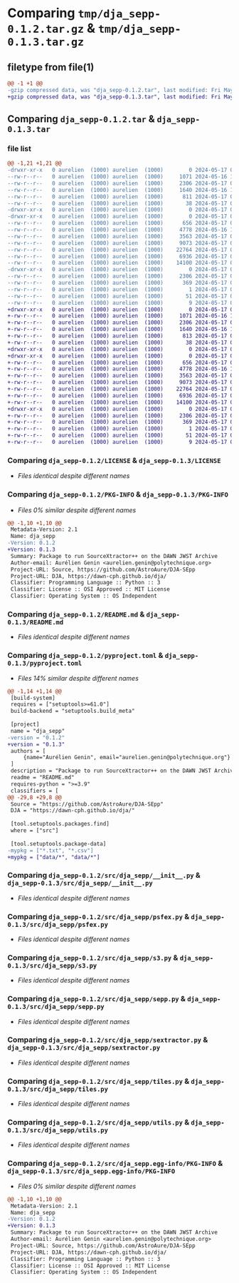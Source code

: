 # Comparing `tmp/dja_sepp-0.1.2.tar.gz` & `tmp/dja_sepp-0.1.3.tar.gz`

## filetype from file(1)

```diff
@@ -1 +1 @@
-gzip compressed data, was "dja_sepp-0.1.2.tar", last modified: Fri May 17 09:24:42 2024, max compression
+gzip compressed data, was "dja_sepp-0.1.3.tar", last modified: Fri May 17 09:28:43 2024, max compression
```

## Comparing `dja_sepp-0.1.2.tar` & `dja_sepp-0.1.3.tar`

### file list

```diff
@@ -1,21 +1,21 @@
-drwxr-xr-x   0 aurelien  (1000) aurelien  (1000)        0 2024-05-17 09:24:42.315971 dja_sepp-0.1.2/
--rw-r--r--   0 aurelien  (1000) aurelien  (1000)     1071 2024-05-16 12:43:35.000000 dja_sepp-0.1.2/LICENSE
--rw-r--r--   0 aurelien  (1000) aurelien  (1000)     2306 2024-05-17 09:24:42.309999 dja_sepp-0.1.2/PKG-INFO
--rw-r--r--   0 aurelien  (1000) aurelien  (1000)     1640 2024-05-16 12:32:24.000000 dja_sepp-0.1.2/README.md
--rw-r--r--   0 aurelien  (1000) aurelien  (1000)      811 2024-05-17 09:24:29.000000 dja_sepp-0.1.2/pyproject.toml
--rw-r--r--   0 aurelien  (1000) aurelien  (1000)       38 2024-05-17 09:24:42.316987 dja_sepp-0.1.2/setup.cfg
-drwxr-xr-x   0 aurelien  (1000) aurelien  (1000)        0 2024-05-17 09:24:42.275113 dja_sepp-0.1.2/src/
-drwxr-xr-x   0 aurelien  (1000) aurelien  (1000)        0 2024-05-17 09:24:42.295871 dja_sepp-0.1.2/src/dja_sepp/
--rw-r--r--   0 aurelien  (1000) aurelien  (1000)      656 2024-05-17 08:37:29.000000 dja_sepp-0.1.2/src/dja_sepp/__init__.py
--rw-r--r--   0 aurelien  (1000) aurelien  (1000)     4778 2024-05-16 12:32:24.000000 dja_sepp-0.1.2/src/dja_sepp/psfex.py
--rw-r--r--   0 aurelien  (1000) aurelien  (1000)     3563 2024-05-17 08:10:03.000000 dja_sepp-0.1.2/src/dja_sepp/s3.py
--rw-r--r--   0 aurelien  (1000) aurelien  (1000)     9073 2024-05-17 08:36:10.000000 dja_sepp-0.1.2/src/dja_sepp/sepp.py
--rw-r--r--   0 aurelien  (1000) aurelien  (1000)    22764 2024-05-17 07:41:45.000000 dja_sepp-0.1.2/src/dja_sepp/sextractor.py
--rw-r--r--   0 aurelien  (1000) aurelien  (1000)     6936 2024-05-17 08:36:35.000000 dja_sepp-0.1.2/src/dja_sepp/tiles.py
--rw-r--r--   0 aurelien  (1000) aurelien  (1000)    14100 2024-05-17 09:21:37.000000 dja_sepp-0.1.2/src/dja_sepp/utils.py
-drwxr-xr-x   0 aurelien  (1000) aurelien  (1000)        0 2024-05-17 09:24:42.306448 dja_sepp-0.1.2/src/dja_sepp.egg-info/
--rw-r--r--   0 aurelien  (1000) aurelien  (1000)     2306 2024-05-17 09:24:42.000000 dja_sepp-0.1.2/src/dja_sepp.egg-info/PKG-INFO
--rw-r--r--   0 aurelien  (1000) aurelien  (1000)      369 2024-05-17 09:24:42.000000 dja_sepp-0.1.2/src/dja_sepp.egg-info/SOURCES.txt
--rw-r--r--   0 aurelien  (1000) aurelien  (1000)        1 2024-05-17 09:24:42.000000 dja_sepp-0.1.2/src/dja_sepp.egg-info/dependency_links.txt
--rw-r--r--   0 aurelien  (1000) aurelien  (1000)       51 2024-05-17 09:24:42.000000 dja_sepp-0.1.2/src/dja_sepp.egg-info/requires.txt
--rw-r--r--   0 aurelien  (1000) aurelien  (1000)        9 2024-05-17 09:24:42.000000 dja_sepp-0.1.2/src/dja_sepp.egg-info/top_level.txt
+drwxr-xr-x   0 aurelien  (1000) aurelien  (1000)        0 2024-05-17 09:28:43.552432 dja_sepp-0.1.3/
+-rw-r--r--   0 aurelien  (1000) aurelien  (1000)     1071 2024-05-16 12:43:35.000000 dja_sepp-0.1.3/LICENSE
+-rw-r--r--   0 aurelien  (1000) aurelien  (1000)     2306 2024-05-17 09:28:43.550953 dja_sepp-0.1.3/PKG-INFO
+-rw-r--r--   0 aurelien  (1000) aurelien  (1000)     1640 2024-05-16 12:32:24.000000 dja_sepp-0.1.3/README.md
+-rw-r--r--   0 aurelien  (1000) aurelien  (1000)      813 2024-05-17 09:28:31.000000 dja_sepp-0.1.3/pyproject.toml
+-rw-r--r--   0 aurelien  (1000) aurelien  (1000)       38 2024-05-17 09:28:43.552941 dja_sepp-0.1.3/setup.cfg
+drwxr-xr-x   0 aurelien  (1000) aurelien  (1000)        0 2024-05-17 09:28:43.520357 dja_sepp-0.1.3/src/
+drwxr-xr-x   0 aurelien  (1000) aurelien  (1000)        0 2024-05-17 09:28:43.538407 dja_sepp-0.1.3/src/dja_sepp/
+-rw-r--r--   0 aurelien  (1000) aurelien  (1000)      656 2024-05-17 08:37:29.000000 dja_sepp-0.1.3/src/dja_sepp/__init__.py
+-rw-r--r--   0 aurelien  (1000) aurelien  (1000)     4778 2024-05-16 12:32:24.000000 dja_sepp-0.1.3/src/dja_sepp/psfex.py
+-rw-r--r--   0 aurelien  (1000) aurelien  (1000)     3563 2024-05-17 08:10:03.000000 dja_sepp-0.1.3/src/dja_sepp/s3.py
+-rw-r--r--   0 aurelien  (1000) aurelien  (1000)     9073 2024-05-17 08:36:10.000000 dja_sepp-0.1.3/src/dja_sepp/sepp.py
+-rw-r--r--   0 aurelien  (1000) aurelien  (1000)    22764 2024-05-17 07:41:45.000000 dja_sepp-0.1.3/src/dja_sepp/sextractor.py
+-rw-r--r--   0 aurelien  (1000) aurelien  (1000)     6936 2024-05-17 08:36:35.000000 dja_sepp-0.1.3/src/dja_sepp/tiles.py
+-rw-r--r--   0 aurelien  (1000) aurelien  (1000)    14100 2024-05-17 09:21:37.000000 dja_sepp-0.1.3/src/dja_sepp/utils.py
+drwxr-xr-x   0 aurelien  (1000) aurelien  (1000)        0 2024-05-17 09:28:43.548938 dja_sepp-0.1.3/src/dja_sepp.egg-info/
+-rw-r--r--   0 aurelien  (1000) aurelien  (1000)     2306 2024-05-17 09:28:43.000000 dja_sepp-0.1.3/src/dja_sepp.egg-info/PKG-INFO
+-rw-r--r--   0 aurelien  (1000) aurelien  (1000)      369 2024-05-17 09:28:43.000000 dja_sepp-0.1.3/src/dja_sepp.egg-info/SOURCES.txt
+-rw-r--r--   0 aurelien  (1000) aurelien  (1000)        1 2024-05-17 09:28:43.000000 dja_sepp-0.1.3/src/dja_sepp.egg-info/dependency_links.txt
+-rw-r--r--   0 aurelien  (1000) aurelien  (1000)       51 2024-05-17 09:28:43.000000 dja_sepp-0.1.3/src/dja_sepp.egg-info/requires.txt
+-rw-r--r--   0 aurelien  (1000) aurelien  (1000)        9 2024-05-17 09:28:43.000000 dja_sepp-0.1.3/src/dja_sepp.egg-info/top_level.txt
```

### Comparing `dja_sepp-0.1.2/LICENSE` & `dja_sepp-0.1.3/LICENSE`

 * *Files identical despite different names*

### Comparing `dja_sepp-0.1.2/PKG-INFO` & `dja_sepp-0.1.3/PKG-INFO`

 * *Files 0% similar despite different names*

```diff
@@ -1,10 +1,10 @@
 Metadata-Version: 2.1
 Name: dja_sepp
-Version: 0.1.2
+Version: 0.1.3
 Summary: Package to run SourceXtractor++ on the DAWN JWST Archive
 Author-email: Aurélien Genin <aurelien.genin@polytechnique.org>
 Project-URL: Source, https://github.com/AstroAure/DJA-SEpp
 Project-URL: DJA, https://dawn-cph.github.io/dja/
 Classifier: Programming Language :: Python :: 3
 Classifier: License :: OSI Approved :: MIT License
 Classifier: Operating System :: OS Independent
```

### Comparing `dja_sepp-0.1.2/README.md` & `dja_sepp-0.1.3/README.md`

 * *Files identical despite different names*

### Comparing `dja_sepp-0.1.2/pyproject.toml` & `dja_sepp-0.1.3/pyproject.toml`

 * *Files 14% similar despite different names*

```diff
@@ -1,14 +1,14 @@
 [build-system]
 requires = ["setuptools>=61.0"]
 build-backend = "setuptools.build_meta"
 
 [project]
 name = "dja_sepp"
-version = "0.1.2"
+version = "0.1.3"
 authors = [
     {name="Aurélien Genin", email="aurelien.genin@polytechnique.org"}
 ]
 description = "Package to run SourceXtractor++ on the DAWN JWST Archive"
 readme = "README.md"
 requires-python = ">=3.9"
 classifiers = [
@@ -29,8 +29,8 @@
 Source = "https://github.com/AstroAure/DJA-SEpp"
 DJA = "https://dawn-cph.github.io/dja/"
 
 [tool.setuptools.packages.find]
 where = ["src"]
 
 [tool.setuptools.package-data]
-mypkg = ["*.txt", "*.csv"]
+mypkg = ["data/*", "data/*"]
```

### Comparing `dja_sepp-0.1.2/src/dja_sepp/__init__.py` & `dja_sepp-0.1.3/src/dja_sepp/__init__.py`

 * *Files identical despite different names*

### Comparing `dja_sepp-0.1.2/src/dja_sepp/psfex.py` & `dja_sepp-0.1.3/src/dja_sepp/psfex.py`

 * *Files identical despite different names*

### Comparing `dja_sepp-0.1.2/src/dja_sepp/s3.py` & `dja_sepp-0.1.3/src/dja_sepp/s3.py`

 * *Files identical despite different names*

### Comparing `dja_sepp-0.1.2/src/dja_sepp/sepp.py` & `dja_sepp-0.1.3/src/dja_sepp/sepp.py`

 * *Files identical despite different names*

### Comparing `dja_sepp-0.1.2/src/dja_sepp/sextractor.py` & `dja_sepp-0.1.3/src/dja_sepp/sextractor.py`

 * *Files identical despite different names*

### Comparing `dja_sepp-0.1.2/src/dja_sepp/tiles.py` & `dja_sepp-0.1.3/src/dja_sepp/tiles.py`

 * *Files identical despite different names*

### Comparing `dja_sepp-0.1.2/src/dja_sepp/utils.py` & `dja_sepp-0.1.3/src/dja_sepp/utils.py`

 * *Files identical despite different names*

### Comparing `dja_sepp-0.1.2/src/dja_sepp.egg-info/PKG-INFO` & `dja_sepp-0.1.3/src/dja_sepp.egg-info/PKG-INFO`

 * *Files 0% similar despite different names*

```diff
@@ -1,10 +1,10 @@
 Metadata-Version: 2.1
 Name: dja_sepp
-Version: 0.1.2
+Version: 0.1.3
 Summary: Package to run SourceXtractor++ on the DAWN JWST Archive
 Author-email: Aurélien Genin <aurelien.genin@polytechnique.org>
 Project-URL: Source, https://github.com/AstroAure/DJA-SEpp
 Project-URL: DJA, https://dawn-cph.github.io/dja/
 Classifier: Programming Language :: Python :: 3
 Classifier: License :: OSI Approved :: MIT License
 Classifier: Operating System :: OS Independent
```


